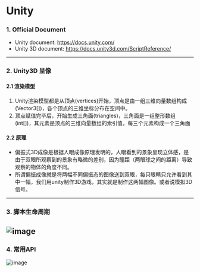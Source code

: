 # Unity
### 1. Official Document
- Unity document: https://docs.unity.com/
- Unity 3D document: https://docs.unity3d.com/ScriptReference/
---
### 2. Unity3D 呈像
#### 2.1 渲染模型
1. Unity渲染模型都是从顶点(vertices)开始，顶点是由一组三维向量数组构成(Vector3[])，各个顶点的三维坐标分布在空间中。
2. 顶点赋值完毕后，开始生成三角面(triangles)，三角面是一组整形数组(int[])，其元素是顶点的三维向量数组的索引值，每三个元素构成一个三角面
#### 2.2 原理
- 偏振式3D成像是根据人眼成像原理发明的，人眼看到的景象呈现立体感，是由于双眼所观察到的景象有略微的差别，因为瞳距（两眼球之间的距离）导致观察的物体的角度不同。
- 所谓偏振成像就是将两幅不同偏振态的图像送到双眼，每只眼睛只允许看到其中一幅，我们用unity制作3D游戏，其实就是制作这两幅图像。或者说模拟3D信号。
---
### 3. 脚本生命周期
![image](https://github.com/Liangyue-1998/Csharp_learning/assets/61789633/063845a5-4de9-404a-8ad6-3295f3a67fd0)
---
### 4. 常用API
![image](https://github.com/Liangyue-1998/Csharp_learning/assets/61789633/72cbfa3b-21be-4a7e-a112-6eb999656bb2)




